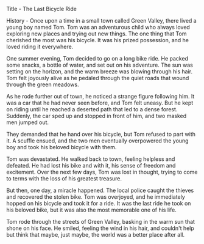 Title - The Last Bicycle Ride

History - Once upon a time in a small town called Green Valley, there lived a young boy named Tom. Tom was an adventurous child who always loved exploring new places and trying out new things. The one thing that Tom cherished the most was his bicycle. It was his prized possession, and he loved riding it everywhere.

One summer evening, Tom decided to go on a long bike ride. He packed some snacks, a bottle of water, and set out on his adventure. The sun was setting on the horizon, and the warm breeze was blowing through his hair. Tom felt joyously alive as he pedaled through the quiet roads that wound through the green meadows.

As he rode further out of town, he noticed a strange figure following him. It was a car that he had never seen before, and Tom felt uneasy. But he kept on riding until he reached a deserted path that led to a dense forest. Suddenly, the car sped up and stopped in front of him, and two masked men jumped out.

They demanded that he hand over his bicycle, but Tom refused to part with it. A scuffle ensued, and the two men eventually overpowered the young boy and took his beloved bicycle with them.

Tom was devastated. He walked back to town, feeling helpless and defeated. He had lost his bike and with it, his sense of freedom and excitement. Over the next few days, Tom was lost in thought, trying to come to terms with the loss of his greatest treasure.

But then, one day, a miracle happened. The local police caught the thieves and recovered the stolen bike. Tom was overjoyed, and he immediately hopped on his bicycle and took it for a ride. It was the last ride he took on his beloved bike, but it was also the most memorable one of his life.

Tom rode through the streets of Green Valley, basking in the warm sun that shone on his face. He smiled, feeling the wind in his hair, and couldn't help but think that maybe, just maybe, the world was a better place after all.